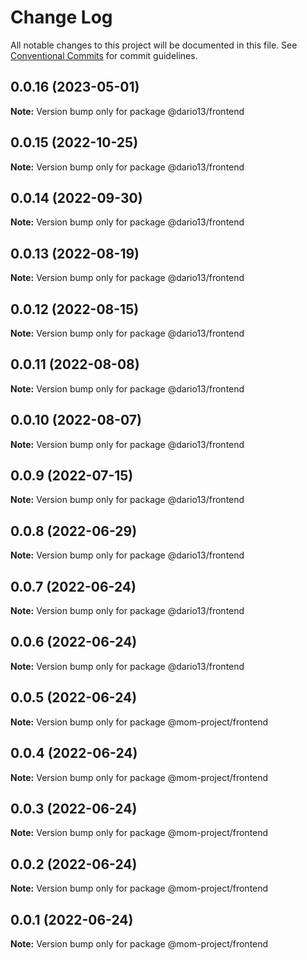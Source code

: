 # Change Log

All notable changes to this project will be documented in this file.
See [Conventional Commits](https://conventionalcommits.org) for commit guidelines.

## 0.0.16 (2023-05-01)

**Note:** Version bump only for package @dario13/frontend

## 0.0.15 (2022-10-25)

**Note:** Version bump only for package @dario13/frontend

## 0.0.14 (2022-09-30)

**Note:** Version bump only for package @dario13/frontend

## 0.0.13 (2022-08-19)

**Note:** Version bump only for package @dario13/frontend

## 0.0.12 (2022-08-15)

**Note:** Version bump only for package @dario13/frontend

## 0.0.11 (2022-08-08)

**Note:** Version bump only for package @dario13/frontend

## 0.0.10 (2022-08-07)

**Note:** Version bump only for package @dario13/frontend

## 0.0.9 (2022-07-15)

**Note:** Version bump only for package @dario13/frontend

## 0.0.8 (2022-06-29)

**Note:** Version bump only for package @dario13/frontend

## 0.0.7 (2022-06-24)

**Note:** Version bump only for package @dario13/frontend

## 0.0.6 (2022-06-24)

**Note:** Version bump only for package @dario13/frontend

## 0.0.5 (2022-06-24)

**Note:** Version bump only for package @mom-project/frontend

## 0.0.4 (2022-06-24)

**Note:** Version bump only for package @mom-project/frontend

## 0.0.3 (2022-06-24)

**Note:** Version bump only for package @mom-project/frontend

## 0.0.2 (2022-06-24)

**Note:** Version bump only for package @mom-project/frontend

## 0.0.1 (2022-06-24)

**Note:** Version bump only for package @mom-project/frontend

